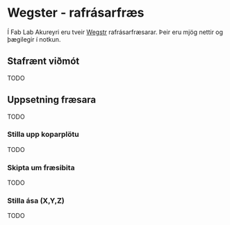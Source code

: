 # Wegster - rafrásarfræs

Í Fab Lab Akureyri eru tveir [Wegstr](https://wegstr.com/) rafrásarfræsarar. Þeir eru mjög nettir og þægilegir í notkun. 

## Stafrænt viðmót 

TODO

## Uppsetning fræsara

TODO

### Stilla upp koparplötu

TODO

### Skipta um fræsibita

TODO

### Stilla ása (X,Y,Z)

TODO